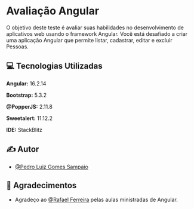 # Avaliação Angular

O objetivo deste teste é avaliar suas habilidades no desenvolvimento de aplicativos web usando o framework Angular. Você está desafiado a criar uma aplicação Angular que permite listar, cadastrar, editar e excluir Pessoas.


## 💻 Tecnologias Utilizadas

**Angular:** 16.2.14

**Bootstrap:** 5.3.2

**@PopperJS:** 2.11.8

**Sweetalert:** 11.12.2

**IDE:** StackBlitz


## ✍️ Autor

- [@Pedro Luiz Gomes Sampaio](https://github.com/PedroLGS)

## 🤝 Agradecimentos

- Agradeço ao [@Rafael Ferreira](https://github.com/rafaelblink) pelas aulas ministradas de Angular.

